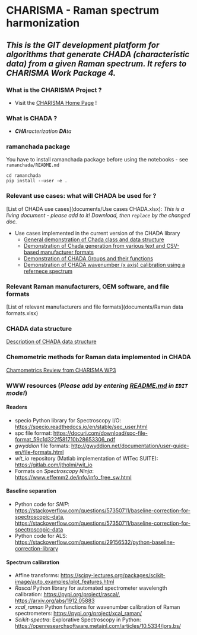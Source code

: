 # **CHARISMA - Raman spectrum harmonization**

## _This is the GIT development platform for algorithms that generate CHADA (characteristic data) from a given Raman spectrum. It refers to CHARISMA Work Package 4._

### What is the CHARISMA Project ?
- Visit the [CHARISMA Home Page](https://www.h2020charisma.eu/) !

### What is CHADA ?
- _**CHA**racterization **DA**ta_

### ramanchada package

You have to install ramanchada package before using the notebooks - see `ramanchada/README.md` 

```
cd ramanchada
pip install --user -e .
```

### Relevant use cases: what will CHADA be used for ?
[List of CHADA use cases](documents/Use cases CHADA.xlsx): _This is a living document - please add to it! Download, then `replace` by the changed doc._
* Use cases implemented in the current version of the CHADA library
    * [General demonstration of Chada class and data structure](https://gitlab.cc-asp.fraunhofer.de/barton/charisma-raman-spectrum-harmonization/-/blob/master/Chada%20new%20demo.ipynb)
    * [Demonstration of Chada generation from various text and CSV-based manufacturer formats](https://gitlab.cc-asp.fraunhofer.de/barton/charisma-raman-spectrum-harmonization/-/blob/master/Chada%20txt%20import%20demo.ipynb)
    * [Demonstration of CHADA Groups and their functions](https://gitlab.cc-asp.fraunhofer.de/barton/charisma-raman-spectrum-harmonization/-/blob/master/Chada%20Group%20demo.ipynb)
    * [Demonstration of CHADA wavenumber (x axis) calibration using a refernece spectrum](https://gitlab.cc-asp.fraunhofer.de/barton/charisma-raman-spectrum-harmonization/-/blob/master/Chada%20calibration%20demo.ipynb)

### Relevant Raman manufacturers, OEM software, and file formats
[List of relevant manufacturers and file formats](documents/Raman data formats.xlsx)

### CHADA data structure
[Description of CHADA data structure](documents/Charisma%20deliverable%204_1.docx)

### Chemometric methods for Raman data implemented in CHADA
[Chamometrics Review from CHARISMA WP3](documents/Charisma%20deliverable%204_1.docx)

### WWW resources (_Please add by entering [README.md](README.md) in `EDIT` mode!_)
#### Readers
- specio Python library for Spectroscopy I/O: https://specio.readthedocs.io/en/stable/sec_user.html
- spc file format: https://docuri.com/download/spc-file-format_59c1d322f581710b28653306_pdf
- _gwyddion_ file formats: http://gwyddion.net/documentation/user-guide-en/file-formats.html
- _wit_io_ repository (Matlab implementation of WITec SUITE): https://gitlab.com/jtholmi/wit_io
- Formats on _Spectroscopy Ninja_: https://www.effemm2.de/info/info_free_sw.html

#### Baseline separation
- Python code for _SNIP_: https://stackoverflow.com/questions/57350711/baseline-correction-for-spectroscopic-data, https://stackoverflow.com/questions/57350711/baseline-correction-for-spectroscopic-data
- Python code for ALS: https://stackoverflow.com/questions/29156532/python-baseline-correction-library

#### Spectrum calibration
- Affine transforms: https://scipy-lectures.org/packages/scikit-image/auto_examples/plot_features.html
- _Rascal_ Python library for automated spectrometer wavelength calibration: https://pypi.org/project/rascal/, https://arxiv.org/abs/1912.05883
- _xcal_raman_ Python functions for wavenumber calibration of Raman spectrometers: https://pypi.org/project/xcal_raman/
- _Scikit-spectra_: Explorative Spectroscopy in Python: https://openresearchsoftware.metajnl.com/articles/10.5334/jors.bs/   
